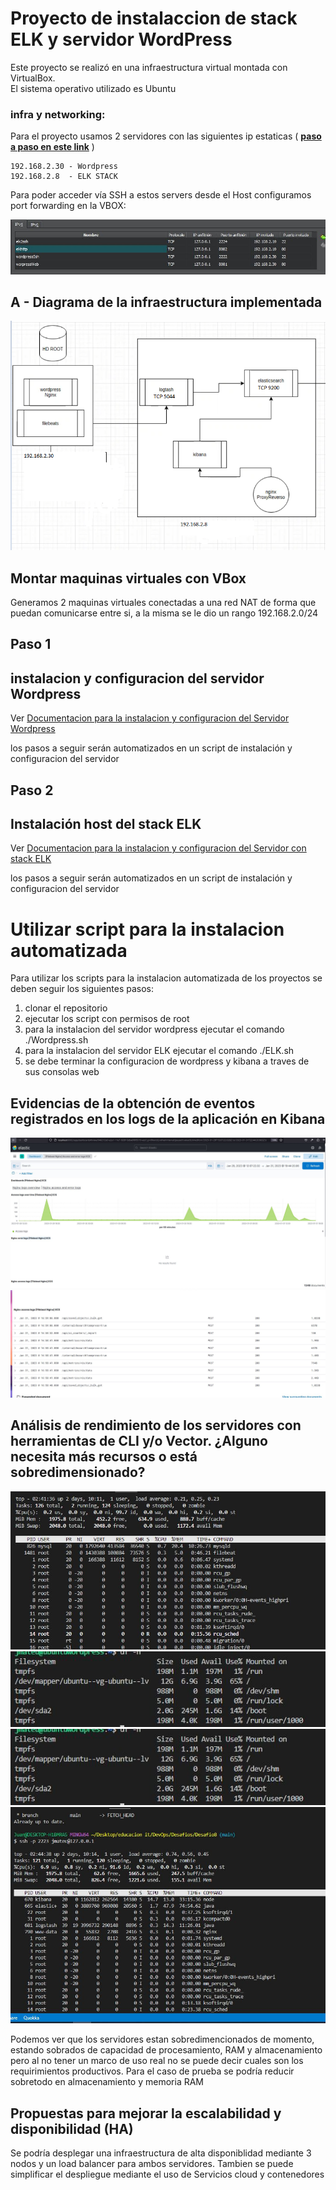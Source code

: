 # Proyecto de instalaccion de stack ELK y servidor WordPress

Este proyecto se realizó en una infraestructura virtual montada con VirtualBox.     
El sistema operativo utilizado es Ubuntu  

      
### infra y networking:
Para el proyecto usamos 2 servidores con las siguientes ip estaticas (  [__paso a paso en este link__](./src/staticip.md) ) 

    192.168.2.30 - Wordpress
    192.168.2.8  - ELK STACK
       
Para poder acceder vía SSH a estos servers desde el Host configuramos port forwarding en la VBOX:

![port forwarding virtual Box](./src/1-portforwarding.JPG)

## A - Diagrama de la infraestructura implementada

![Infraestructura](./src/2-DiagramaInfra.jpg)  

## Montar maquinas virtuales con VBox

Generamos 2 maquinas virtuales conectadas a una red NAT de forma que puedan comunicarse entre si, a la misma se le dio un rango 192.168.2.0/24

## Paso 1 
## instalacion y configuracion del servidor Wordpress 

Ver [Documentacion para la instalacion y configuracion del Servidor Wordpress](./src/3-instalacionWP.md)

los pasos a seguir serán automatizados en un script de instalación y configuracion del servidor

## Paso 2
## Instalación host del stack ELK

Ver [Documentacion para la instalacion y configuracion del Servidor con stack ELK](./src/4-instalacionELK.md)

los pasos a seguir serán automatizados en un script de instalación y configuracion del servidor


# Utilizar script para la instalacion automatizada

Para utilizar los scripts para la instalacion automatizada de los proyectos se deben seguir los siguientes pasos:
1. clonar el repositorio
2. ejecutar los script con permisos de root
3. para la instalacion del servidor wordpress ejecutar el comando ./Wordpress.sh
4. para la instalacion del servidor ELK ejecutar el comando ./ELK.sh
5. se debe terminar la configuracion de wordpress y kibana a traves de sus consolas web


## Evidencias de la obtención de eventos registrados en los logs de la aplicación en Kibana
![logsEnKibana](./src/5-evidenciaKibanaLogs1.JPG)  
![logsEnKibana2](./src/6-EvidenciaKibanaLogs2.JPG)  


## Análisis de rendimiento de los servidores con herramientas de CLI y/o Vector. ¿Alguno necesita más recursos o está sobredimensionado?
![wptop](./src/7-wordpresserverprocess.jpg)
![wpdu](./src/8-WPDiskUse.JPG)
![ELKtop](./src/8-WPDiskUse.JPG)
![ELKdu](./src/9-ELKTop.JPG)

Podemos ver que los servidores estan sobredimencionados de momento, estando sobrados de capacidad de procesamiento, RAM y almacenamiento pero al no tener un marco de uso real no se puede decir cuales son los requirimientos productivos.
Para el caso de prueba se podría reducir sobretodo en almacenamiento y memoria RAM

## Propuestas para mejorar la escalabilidad y disponibilidad (HA)

Se podría desplegar una infraestructura de alta disponiblidad mediante 3 nodos y un load balancer para ambos servidores.
Tambien se puede simplificar el despliegue mediante el uso de Servicios cloud y contenedores